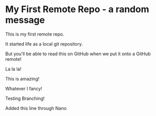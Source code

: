 # My First Remote Repo - a random message

This is my first remote repo.

It started life as a local git repository.

But you'll be able to read this on GitHub when we put it onto a GitHub remote!

La la la!

This is amazing!

Whatever I fancy!

Testing Branching!

Added this line through Nano
